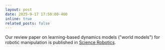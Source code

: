 ```yaml
---
layout: post
date: 2025-9-17 17:50:00-400
inline: true
related_posts: false
---
```


Our review paper on learning-based dynamics models ("world models") for robotic manipulation is published in [Science Robotics](https://www.science.org/stoken/author-tokens/ST-2903/full).
